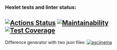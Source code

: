 ### Hexlet tests and linter status:
[![Actions Status](https://github.com/Osayanny/python-project-50/actions/workflows/hexlet-check.yml/badge.svg)](https://github.com/Osayanny/python-project-50/actions)
[![Maintainability](https://api.codeclimate.com/v1/badges/e8b0d54a85c32b584e93/maintainability)](https://codeclimate.com/github/Osayanny/python-project-50/maintainability)
[![Test Coverage](https://api.codeclimate.com/v1/badges/e8b0d54a85c32b584e93/test_coverage)](https://codeclimate.com/github/Osayanny/python-project-50/test_coverage)
---
Difference generator with two json files:
    [![asciinema](https://asciinema.org/a/1jpCAlykmHqBylmaoOBH7ySum)](https://asciinema.org/a/1jpCAlykmHqBylmaoOBH7ySum)
